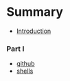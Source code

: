 # Summary

* [Introduction](README.md)

### Part I 
* [github](ipynb_md/10_git.md)
* [shells](content/partI/shells.md)
